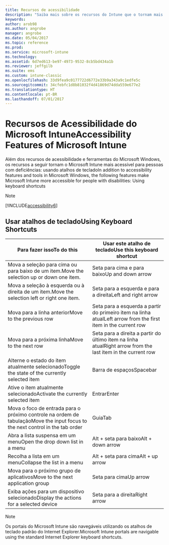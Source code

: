 ```yaml
---
title: Recursos de acessibilidade
description: "Saiba mais sobre os recursos do Intune que o tornam mais acessível para pessoas com deficiências."
keywords: 
author: arob98
ms.author: angrobe
manager: angrobe
ms.date: 05/04/2017
ms.topic: reference
ms.prod: 
ms.service: microsoft-intune
ms.technology: 
ms.assetid: 6d7ed613-be97-4973-9532-8cb5bd434a1b
ms.reviewer: jeffgilb
ms.suite: ems
ms.custom: intune-classic
ms.openlocfilehash: 33d9fea9c0177722d6772e33b9a343a9c1edfe5c
ms.sourcegitcommit: 34cfebfc1d8b81032f4d41869d74dda559e677e2
ms.translationtype: HT
ms.contentlocale: pt-BR
ms.lasthandoff: 07/01/2017
---
```

# <span data-ttu-id="8efc8-103">Recursos de Acessibilidade do Microsoft Intune</span><span class="sxs-lookup"><span data-stu-id="8efc8-103">Accessibility Features of Microsoft Intune</span></span>
<a id="accessibility-features-of-microsoft-intune" class="xliff"></a>
<span data-ttu-id="8efc8-104">Além dos recursos de acessibilidade e ferramentas do Microsoft Windows, os recursos a seguir tornam o Microsoft Intune mais acessível para pessoas com deficiências: usando atalhos de teclado</span><span class="sxs-lookup"><span data-stu-id="8efc8-104">In addition to accessibility features and tools in Microsoft Windows, the following features make Microsoft Intune more accessible for people with disabilities: Using keyboard shortcuts</span></span>

> [!NOTE]
> [!INCLUDE[accessibility6](./includes/accessibility6_md.md)]

## <span data-ttu-id="8efc8-105">Usar atalhos de teclado</span><span class="sxs-lookup"><span data-stu-id="8efc8-105">Using Keyboard Shortcuts</span></span>
<a id="using-keyboard-shortcuts" class="xliff"></a>

|<span data-ttu-id="8efc8-106">Para fazer isso</span><span class="sxs-lookup"><span data-stu-id="8efc8-106">To do this</span></span>|<span data-ttu-id="8efc8-107">Usar este atalho de teclado</span><span class="sxs-lookup"><span data-stu-id="8efc8-107">Use this keyboard shortcut</span></span>|
|--------------|------------------------------|
|<span data-ttu-id="8efc8-108">Mova a seleção para cima ou para baixo de um item.</span><span class="sxs-lookup"><span data-stu-id="8efc8-108">Move the selection up or down one item.</span></span>|<span data-ttu-id="8efc8-109">Seta para cima e para baixo</span><span class="sxs-lookup"><span data-stu-id="8efc8-109">Up and down arrow</span></span>|
|<span data-ttu-id="8efc8-110">Mova a seleção à esquerda ou à direita de um item.</span><span class="sxs-lookup"><span data-stu-id="8efc8-110">Move the selection left or right one item.</span></span>|<span data-ttu-id="8efc8-111">Seta para a esquerda e para a direita</span><span class="sxs-lookup"><span data-stu-id="8efc8-111">Left and right arrow</span></span>|
|<span data-ttu-id="8efc8-112">Mova para a linha anterior</span><span class="sxs-lookup"><span data-stu-id="8efc8-112">Move to the previous row</span></span>|<span data-ttu-id="8efc8-113">Seta para a esquerda a partir do primeiro item na linha atual</span><span class="sxs-lookup"><span data-stu-id="8efc8-113">Left arrow from the first item in the current row</span></span>|
|<span data-ttu-id="8efc8-114">Mova para a próxima linha</span><span class="sxs-lookup"><span data-stu-id="8efc8-114">Move to the next row</span></span>|<span data-ttu-id="8efc8-115">Seta para a direita a partir do último item na linha atual</span><span class="sxs-lookup"><span data-stu-id="8efc8-115">Right arrow from the last item in the current row</span></span>|
|<span data-ttu-id="8efc8-116">Alterne o estado do item atualmente selecionado</span><span class="sxs-lookup"><span data-stu-id="8efc8-116">Toggle the state of the currently selected item</span></span>|<span data-ttu-id="8efc8-117">Barra de espaços</span><span class="sxs-lookup"><span data-stu-id="8efc8-117">Spacebar</span></span>|
|<span data-ttu-id="8efc8-118">Ative o item atualmente selecionado</span><span class="sxs-lookup"><span data-stu-id="8efc8-118">Activate the currently selected item</span></span>|<span data-ttu-id="8efc8-119">Entrar</span><span class="sxs-lookup"><span data-stu-id="8efc8-119">Enter</span></span>|
|<span data-ttu-id="8efc8-120">Mova o foco de entrada para o próximo controle na ordem de tabulação</span><span class="sxs-lookup"><span data-stu-id="8efc8-120">Move the input focus to the next control in the tab order</span></span>|<span data-ttu-id="8efc8-121">Guia</span><span class="sxs-lookup"><span data-stu-id="8efc8-121">Tab</span></span>|
|<span data-ttu-id="8efc8-122">Abra a lista suspensa em um menu</span><span class="sxs-lookup"><span data-stu-id="8efc8-122">Open the drop down list in a menu</span></span>|<span data-ttu-id="8efc8-123">Alt + seta para baixo</span><span class="sxs-lookup"><span data-stu-id="8efc8-123">Alt + down arrow</span></span>|
|<span data-ttu-id="8efc8-124">Recolha a lista em um menu</span><span class="sxs-lookup"><span data-stu-id="8efc8-124">Collapse the list in a menu</span></span>|<span data-ttu-id="8efc8-125">Alt + seta para cima</span><span class="sxs-lookup"><span data-stu-id="8efc8-125">Alt + up arrow</span></span>|
|<span data-ttu-id="8efc8-126">Mova para o próximo grupo de aplicativos</span><span class="sxs-lookup"><span data-stu-id="8efc8-126">Move to the next application group</span></span>|<span data-ttu-id="8efc8-127">Seta para cima</span><span class="sxs-lookup"><span data-stu-id="8efc8-127">Up arrow</span></span>|
|<span data-ttu-id="8efc8-128">Exiba ações para um dispositivo selecionado</span><span class="sxs-lookup"><span data-stu-id="8efc8-128">Display the actions for a selected device</span></span>|<span data-ttu-id="8efc8-129">Seta para a direita</span><span class="sxs-lookup"><span data-stu-id="8efc8-129">Right arrow</span></span>|
> [!NOTE]
> <span data-ttu-id="8efc8-130">Os portais do Microsoft Intune são navegáveis utilizando os atalhos de teclado padrão do Internet Explorer.</span><span class="sxs-lookup"><span data-stu-id="8efc8-130">Microsoft Intune portals are navigable using the standard Internet Explorer keyboard shortcuts.</span></span>
